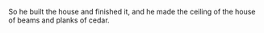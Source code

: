 So he built the house and finished it, and he made the ceiling of the house of beams and planks of cedar.
